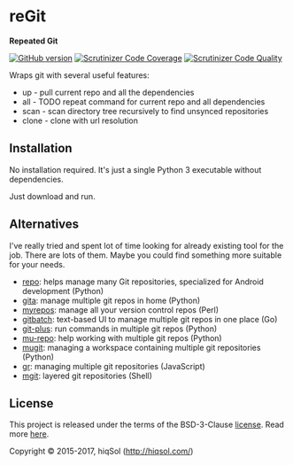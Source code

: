 # reGit

**Repeated Git**

[![GitHub version](https://badge.fury.io/gh/hiqsol%2Fregit.svg)](https://badge.fury.io/gh/hiqsol%2Fregit)
[![Scrutinizer Code Coverage](https://img.shields.io/scrutinizer/coverage/g/hiqsol/regit.svg)](https://scrutinizer-ci.com/g/hiqsol/regit/)
[![Scrutinizer Code Quality](https://img.shields.io/scrutinizer/g/hiqsol/regit.svg)](https://scrutinizer-ci.com/g/hiqsol/regit/)

Wraps git with several useful features:

- up - pull current repo and all the dependencies
- all - TODO repeat command for current repo and all dependencies
- scan - scan directory tree recursively to find unsynced repositories
- clone - clone with url resolution

## Installation

No installation required.
It's just a single Python 3 executable without dependencies.

Just download and run.

## Alternatives

I've really tried and spent lot of time looking for already existing tool for the job.
There are lots of them. Maybe you could find something more suitable for your needs.

- [repo]:       helps manage many Git repositories, specialized for Android development (Python)
- [gita]:       manage multiple git repos in home (Python)
- [myrepos]:    manage all your version control repos (Perl)
- [gitbatch]:   text-based UI to manage multiple git repos in one place (Go)
- [git-plus]:   run commands in multiple git repos (Python)
- [mu-repo]:    help working with multiple git repos (Python)
- [mugit]:      managing a workspace containing multiple git repositories (Python)
- [gr]:         managing multiple git repositories (JavaScript)
- [mgit]:       layered git repositories (Shell)

[repo]:         https://github.com/GerritCodeReview/git-repo
[gita]:         https://github.com/nosarthur/gita
[myrepos]:      https://github.com/RichiH/myrepos
[gitbatch]:     https://github.com/isacikgoz/gitbatch
[git-plus]:     https://github.com/tkrajina/git-plus
[mu-repo]:      https://github.com/fabioz/mu-repo/
[mugit]:        https://bitbucket.org/digitalstirling/mugit/
[gr]:           https://github.com/mixu/gr
[mgit]:         https://github.com/capr/mgit

## License

This project is released under the terms of the BSD-3-Clause [license](LICENSE).
Read more [here](http://choosealicense.com/licenses/bsd-3-clause).

Copyright © 2015-2017, hiqSol (http://hiqsol.com/)
